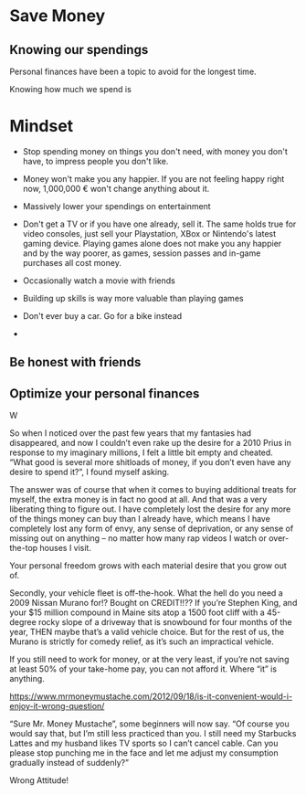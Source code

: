 # Save Money

## Knowing our spendings

Personal finances have been a topic to avoid for the longest time.

Knowing how much we spend is

# Mindset

- Stop spending money on things you don't need, with money you don't have, to impress people you don't like.
- Money won't make you any happier. If you are not feeling happy right now, 1,000,000 € won't change anything about it.

- Massively lower your spendings on entertainment
- Don't get a TV or if you have one already, sell it. The same holds true for video consoles, just sell your Playstation, XBox or Nintendo's latest gaming device. Playing games alone does not make you any happier and by the way poorer, as games, session passes and in-game purchases all cost money.
- Occasionally watch a movie with friends
- Building up skills is way more valuable than playing games

- Don't ever buy a car. Go for a bike instead
- 

## Be honest with friends

## Optimize your personal finances
W

So when I noticed over the past few years that my fantasies had disappeared, and now I couldn’t even rake up the desire for a 2010 Prius in response to my imaginary millions, I felt a little bit empty and cheated. “What good is several more shitloads of money, if you don’t even have any desire to spend it?”, I found myself asking.

The answer was of course that when it comes to buying additional treats for myself, the extra money is in fact no good at all. And that was a very liberating thing to figure out. I have completely lost the desire for any more of the things money can buy than I already have, which means I have completely lost any form of envy, any sense of deprivation, or any sense of missing out on anything – no matter how many rap videos I watch or over-the-top houses I visit.

Your personal freedom grows with each material desire that you grow out of.

Secondly, your vehicle fleet is off-the-hook. What the hell do you need a 2009 Nissan Murano for!? Bought on CREDIT!!?? If you’re Stephen King, and your $15 million compound in Maine sits atop a 1500 foot cliff with a 45-degree rocky slope of a driveway that is snowbound for four months of the year, THEN maybe that’s a valid vehicle choice. But for the rest of us, the Murano is strictly for comedy relief, as it’s such an impractical vehicle.

If you still need to work for money, or at the very least, if you’re not saving at least 50% of your take-home pay, you can not afford it. Where “it” is anything.

https://www.mrmoneymustache.com/2012/09/18/is-it-convenient-would-i-enjoy-it-wrong-question/

“Sure Mr. Money Mustache”, some beginners will now say. “Of course you would say that, but I’m still less practiced than you. I still need my Starbucks Lattes and my husband likes TV sports so I can’t cancel cable. Can you please stop punching me in the face and let me adjust my consumption gradually instead of suddenly?”

Wrong Attitude!

